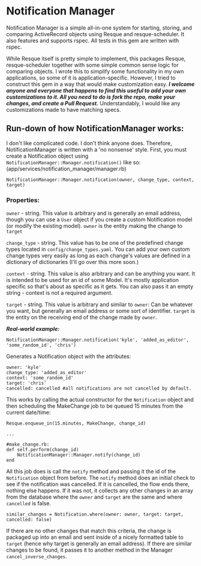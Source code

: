 # Notification Manager
Notification Manager is a simple all-in-one system for starting, storing, and comparing ActiveRecord objects using Resque and resque-scheduler. It also features and supports rspec. All tests in this gem are written with rspec. 

While Resque itself is pretty simple to implement, this packages Resque, resque-scheduler together with some simple common sense logic for comparing objects. I wrote this to simplify some functionality in my own applications, so some of it is application-specific. However, I tried to construct this gem in a way that would make customization easy. ___I welcome anyone and everyone that happens to find this useful to add your own customizations to it. All you need to do is fork the repo, make your changes, and create a Pull Request.___ Understandably, I would like any customizations made to have matching specs.

## Run-down of how NotificationManager works:
I don't like complicated code. I don't think anyone does. Therefore, NotificationManager is written with a 'no nonsense' style. First, you must create a Notification object using `NotificationManager::Manager.notification()` like so:
(app/services/notification_manager/manager.rb)
```
NotificationManager::Manager.notification(owner, change_type, context, target)
```

### Properties:

`owner` - string. This value is arbitrary and is generally an email address, though you can use a `User` object if you create a custom Notification model (or modify the existing model). `owner` is the entity making the change to `target`

`change_type` - string. This value has to be one of the predefined change types located in `config/change_types.yaml`. You can add your own custom change types very easily as long as each change's values are defined in a dictionary of dictionaries (I'll go over this more soon.)

`context` - string. This value is also arbitrary and can be anything you want. It is intended to be used for an id of some Model. It's mostly application specific so that's about as specific as it gets. You can also pass it an empty string - context is not a required argument.

`target` - string. This value is arbitrary and similar to `owner`: Can be whatever you want, but generally an email address or some sort of identifier. `target` is the entity on the receiving end of the change made by `owner`.

___Real-world example:___

`NotificationManager::Manager.notification('kyle', 'added_as_editor', 'some_random_id', 'chris')`

Generates a Notification object with the attributes:

```
owner: 'kyle' 
change_type: 'added_as_editor' 
context: 'some_random_id' 
target: 'chris'
cancelled: cancelled #all notifications are not cancelled by default.
```

This works by calling the actual constructor for the `Notification` object and then scheduling the MakeChange job to be queued 15 minutes from the current date/time:

```
Resque.enqueue_in(15.minutes, MakeChange, change_id)

...

#make_change.rb:
def self.perform(change_id)
    NotificationManager::Manager.notify(change_id)
end
```

All this job does is call the `notify` method and passing it the id of the `Notification` object from before. The `notify` method does an initial check to see if the notification was cancelled. If it is cancelled, the flow ends there, nothing else happens. If it was not, it collects any other changes in an array from the database where the `owner` and `target` are the same and where `cancelled` is false.

`similar_changes = Notification.where(owner: owner, target: target, cancelled: false)`

If there are no other changes that match this criteria, the change is packaged up into an email and sent inside of a nicely formatted table to `target` (hence why target is generally an email address). If there are similar changes to be found, it passes it to another method in the Manager `cancel_inverse_changes`.
